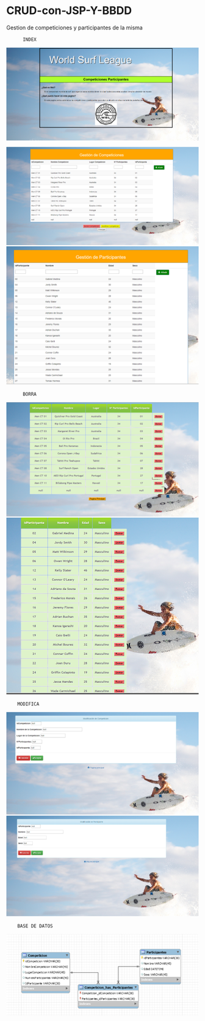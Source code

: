 # CRUD-con-JSP-Y-BBDD

Gestion de competiciones y participantes de la misma

          INDEX
![Index](https://github.com/fjcmolina/CRUD-con-JSP-Y-BBDD/blob/master/Imagenes/INDEX.PNG)

![Index](https://github.com/fjcmolina/CRUD-con-JSP-Y-BBDD/blob/master/Imagenes/competicion.PNG)
![Index](https://github.com/fjcmolina/CRUD-con-JSP-Y-BBDD/blob/master/Imagenes/participantes.PNG)

          BORRA
![Borra](https://github.com/fjcmolina/CRUD-con-JSP-Y-BBDD/blob/master/Imagenes/competicionBorrar.PNG)
![Borra](https://github.com/fjcmolina/CRUD-con-JSP-Y-BBDD/blob/master/Imagenes/participantesBorra.PNG)

        MODIFICA
![Modifica](https://github.com/fjcmolina/CRUD-con-JSP-Y-BBDD/blob/master/Imagenes/competicionModificar.PNG)
![Modifica](https://github.com/fjcmolina/CRUD-con-JSP-Y-BBDD/blob/master/Imagenes/participantesModificar.PNG)

        BASE DE DATOS
![Base de Datos](https://github.com/fjcmolina/CRUD-con-JSP-Y-BBDD/blob/master/Imagenes/basedatos.PNG)
